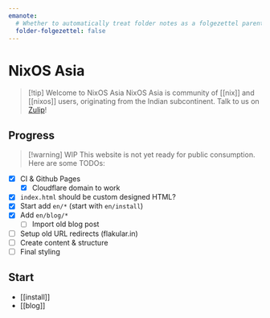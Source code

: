 ```yaml
---
emanote:
  # Whether to automatically treat folder notes as a folgezettel parent of its contents
  folder-folgezettel: false
---
```


# NixOS Asia

> [!tip] Welcome to NixOS Asia
> NixOS Asia is community of [[nix]] and [[nixos]] users, originating from the Indian subcontinent. Talk to us on [Zulip](https://nixos.zulipchat.com/)!

## Progress

> [!warning] WIP 
> This website is not yet ready for public consumption. Here are some TODOs:

- [x] CI & Github Pages
    - [x] Cloudflare domain to work
- [x] `index.html` should be custom designed HTML?
- [x] Start add `en/*` (start with `en/install`)
- [x] Add `en/blog/*`
  - [ ] Import old blog post
- [ ] Setup old URL redirects (flakular.in)
- [ ] Create content & structure
- [ ] Final styling

## Start

- [[install]]
- [[blog]]